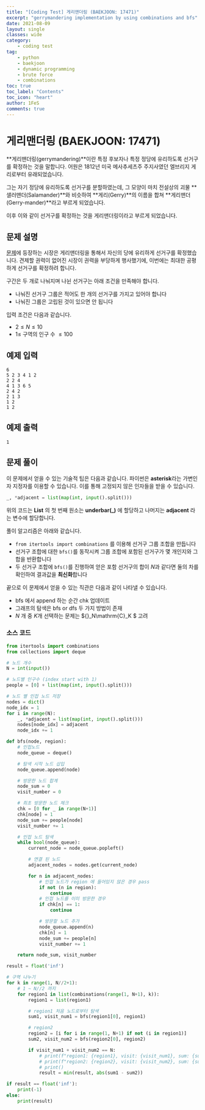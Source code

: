 ```yaml
---
title: "[Coding Test] 게리맨더링 (BAEKJOON: 17471)"
excerpt: "gerrymandering implementation by using combinations and bfs"
date: 2021-08-09
layout: single
classes: wide
category:
    - coding test
tag:
    - python
    - baekjoon
    - dynamic programming
    - brute force
    - combinations
toc: true
toc_label: "Contents"
toc_icon: "heart"
author: 1FeS
comments: true
---
```


# 게리맨더링 (BAEKJOON: 17471)

**게리맨더링(gerrymandering)**이란 특정 후보자나 특정 정당에 유리하도록 선거구를 확정하는 것을 말합니다. 어원은 1812년 미국 메사추세츠주 주지사였던 엘브리지 게리로부터 유래되었습니다.

그는 자기 정당에 유리하도록 선거구를 분할하였는데, 그 모양이 마치 전설상의 괴물 **샐러맨더(Salamander)**와 비슷하여 **게리(Gerry)**의 이름을 합쳐 **게리맨더(Gerry-mander)**라고 부르게 되었습니다.

이후 이와 같이 선거구를 확정하는 것을 게리맨더링이라고 부르게 되었습니다.

## 문제 설명

[문제](https://www.acmicpc.net/problem/17471)에 등장하는 시장은 게리맨더링을 통해서 자신의 당에 유리하게 선거구를 확정했습니다. 견제할 권력이 없어진 시장이 권력을 부당하게 행사했기에, 이번에는 최대한 공평하게 선거구를 확정하려 합니다.

구간은 두 개로 나눠지며 나뉜 선거구는 아래 조건을 만족해야 합니다.

- 나눠진 선거구 그룹은 적어도 한 개의 선거구를 가지고 있어야 합니다
- 나눠진 그룹은 고립된 것이 있으면 안 됩니다

입력 조건은 다음과 같습니다.

- $2 \leq N \leq 10$
- $1 \leq$ 구역의 인구 수 $\leq 100$

## 예제 입력

```
6
5 2 3 4 1 2
2 2 4
4 1 3 6 5
2 4 2
2 1 3
1 2
1 2
```

## 예제 출력

```
1
```

## 문제 풀이

이 문제에서 얻을 수 있는 기술적 팁은 다음과 같습니다. 파이썬은 **asterisk**라는 가변인자 지정자를 이용할 수 있습니다. 이를 통해 고정되지 않은 인자들을 받을 수 있습니다.

```python
_, *adjacent = list(map(int, input().split()))
```

위의 코드는 **List** 의 첫 번째 원소는 **underbar(_)** 에 할당하고 나머지는 **adjacent** 라는 변수에 할당합니다.

풀이 알고리즘은 아래와 같습니다.

- `from itertools import combinations` 를 이용해 선거구 그룹 조합을 만듭니다
- 선거구 조합에 대한 `bfs()`를 동작시켜 그룹 조합에 포함된 선거구가 몇 개인지와 그 합을 반환합니다
- 두 선거구 조합에 `bfs()`를 진행하여 얻은 포함 선거구의 합이 $N$과 같다면 둘의 차를 확인하여 결과값을 **최신화**합니다

끝으로 이 문제에서 얻을 수 있는 직관은 다음과 같이 나타낼 수 있습니다.

- bfs 에서 append 하는 순간 chk 업데이트
- 그래프의 탐색은 bfs or dfs 두 가지 방법이 존재
- $N$ 개 중 $K$개 선택하는 문제는 ${}_N\mathrm{C}_K $ 고려


### 소스 코드

```python
from itertools import combinations
from collections import deque

# 노드 개수
N = int(input())

# 노드별 인구수 (index start with 1)
people = [0] + list(map(int, input().split()))

# 노드 별 인접 노드 저장
nodes = dict()
node_idx = 1
for i in range(N):
    _, *adjacent = list(map(int, input().split()))
    nodes[node_idx] = adjacent
    node_idx += 1

def bfs(node, region):
    # 인접노드
    node_queue = deque()

    # 탐색 시작 노드 삽입
    node_queue.append(node)

    # 방문한 노드 합계
    node_sum = 0
    visit_number = 0

    # 최초 방문한 노드 체크
    chk = [0 for _ in range(N+1)]
    chk[node] = 1
    node_sum += people[node]
    visit_number += 1

    # 인접 노드 탐색
    while bool(node_queue):
        current_node = node_queue.popleft()

        # 연결 된 노드
        adjacent_nodes = nodes.get(current_node)

        for n in adjacent_nodes:
            # 인접 노드가 region 에 들어있지 않은 경우 pass
            if not (n in region):
                continue
            # 인접 노드를 이미 방문한 경우
            if chk[n] == 1:
                continue

            # 방문할 노드 추가
            node_queue.append(n)
            chk[n] = 1
            node_sum += people[n]
            visit_number += 1

    return node_sum, visit_number

result = float('inf')

# 구역 나누기
for k in range(1, N//2+1):
    # 1 ~ N//2 까지
    for region1 in list(combinations(range(1, N+1), k)):
        region1 = list(region1)

        # region1 처음 노드로부터 탐색
        sum1, visit_num1 = bfs(region1[0], region1)

        # region2
        region2 = [i for i in range(1, N+1) if not (i in region1)]
        sum2, visit_num2 = bfs(region2[0], region2)

        if visit_num1 + visit_num2 == N:
            # print(f"region1: {region1}, visit: {visit_num1}, sum: {sum1}")
            # print(f"region2: {region2}, visit: {visit_num2}, sum: {sum2}")
            # print()
            result = min(result, abs(sum1 - sum2))

if result == float('inf'):
    print(-1)
else:
    print(result)
```